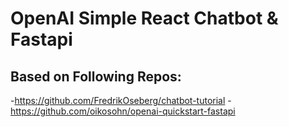 # OpenAI Simple React Chatbot & Fastapi
## Based on Following Repos:
-https://github.com/FredrikOseberg/chatbot-tutorial
-https://github.com/oikosohn/openai-quickstart-fastapi

